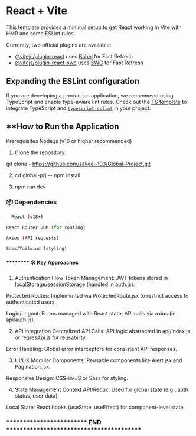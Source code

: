 # React + Vite

This template provides a minimal setup to get React working in Vite with HMR and some ESLint rules.

Currently, two official plugins are available:

- [@vitejs/plugin-react](https://github.com/vitejs/vite-plugin-react/blob/main/packages/plugin-react/README.md) uses [Babel](https://babeljs.io/) for Fast Refresh
- [@vitejs/plugin-react-swc](https://github.com/vitejs/vite-plugin-react-swc) uses [SWC](https://swc.rs/) for Fast Refresh

## Expanding the ESLint configuration

If you are developing a production application, we recommend using TypeScript and enable type-aware lint rules. Check out the [TS template](https://github.com/vitejs/vite/tree/main/packages/create-vite/template-react-ts) to integrate TypeScript and [`typescript-eslint`](https://typescript-eslint.io) in your project.


##   **How to Run the Application
Prerequisites
Node.js (v16 or higher recommended)

1. Clone the repository:

  git clone - https://github.com/sakeel-103/Global-Project.git

2. cd global-prj 
    -- npm install 

3. npm run dev

### 📦 Dependencies
  ```bash
    React (v18+)

React Router DOM (for routing)

Axios (API requests)

Sass/Tailwind (styling)

```

#### ********    🛠 Key Approaches

1. Authentication Flow
Token Management: JWT tokens stored in localStorage/sessionStorage (handled in auth.js).

Protected Routes: Implemented via ProtectedRoute.jsx to restrict access to authenticated users.

Login/Logout: Forms managed with React state; API calls via axios (in api/auth.js).

2. API Integration
Centralized API Calls: API logic abstracted in api/index.js or regresApi.js for reusability.

Error Handling: Global error interceptors for consistent API responses.

3. UI/UX
Modular Components: Reusable components like Alert.jsx and Pagination.jsx.

Responsive Design: CSS-in-JS or Sass for styling.

4. State Management
Context API/Redux: Used for global state (e.g., auth status, user data).

Local State: React hooks (useState, useEffect) for component-level state.


###   ************************ END ****************************************

